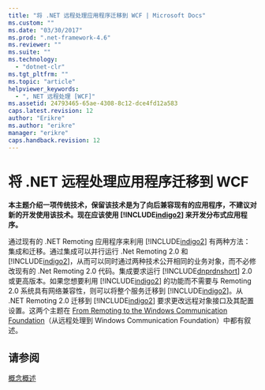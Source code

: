 ```yaml
---
title: "将 .NET 远程处理应用程序迁移到 WCF | Microsoft Docs"
ms.custom: ""
ms.date: "03/30/2017"
ms.prod: ".net-framework-4.6"
ms.reviewer: ""
ms.suite: ""
ms.technology: 
  - "dotnet-clr"
ms.tgt_pltfrm: ""
ms.topic: "article"
helpviewer_keywords: 
  - ", NET 远程处理 [WCF]"
ms.assetid: 24793465-65ae-4308-8c12-dce4fd12a583
caps.latest.revision: 12
author: "Erikre"
ms.author: "erikre"
manager: "erikre"
caps.handback.revision: 12
---
```

# 将 .NET 远程处理应用程序迁移到 WCF
**本主题介绍一项传统技术，保留该技术是为了向后兼容现有的应用程序，不建议对新的开发使用该技术。现在应该使用 [!INCLUDE[indigo2](../../../../includes/indigo2-md.md)] 来开发分布式应用程序。**  
  
 通过现有的 .NET Remoting 应用程序来利用 [!INCLUDE[indigo2](../../../../includes/indigo2-md.md)] 有两种方法：集成和迁移。通过集成可以并行运行 .Net Remoting 2.0 和 [!INCLUDE[indigo2](../../../../includes/indigo2-md.md)]，从而可以同时通过两种技术公开相同的业务对象，而不必修改现有的 .Net Remoting 2.0 代码。集成要求运行 [!INCLUDE[dnprdnshort](../../../../includes/dnprdnshort-md.md)] 2.0 或更高版本。如果您想要利用 [!INCLUDE[indigo2](../../../../includes/indigo2-md.md)] 的功能而不需要与 Remoting 2.0 系统具有网络兼容性，则可以将整个服务迁移到 [!INCLUDE[indigo2](../../../../includes/indigo2-md.md)]。从 .NET Remoting 2.0 迁移到 [!INCLUDE[indigo2](../../../../includes/indigo2-md.md)] 要求更改远程对象接口及其配置设置。这两个主题在 [From Remoting to the Windows Communication Foundation](http://go.microsoft.com/fwlink/?LinkId=74403)（从远程处理到 Windows Communication Foundation）中都有叙述。  
  
## 请参阅  
 [概念概述](../../../../docs/framework/wcf/conceptual-overview.md)